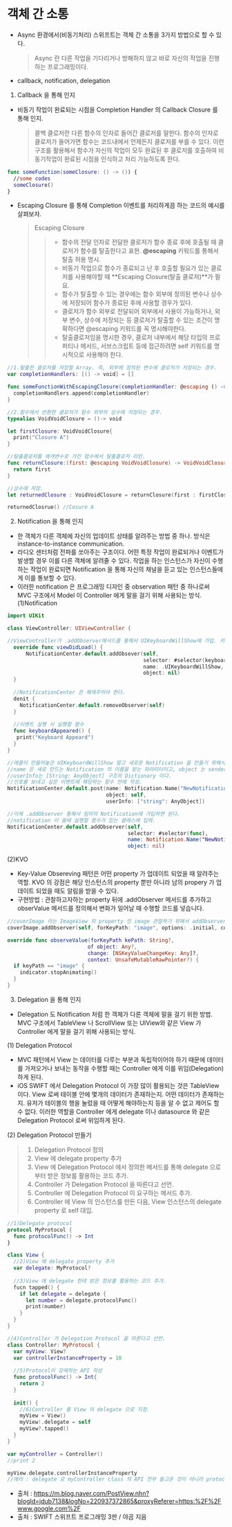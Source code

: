 # 객체 간 소통
- Async 환경에서(비동기처리) 스위프트는 객체 간 소통을 3가지 방법으로 할 수 있다.
  > Async 란 다른 작업을 기다리거나 방해하지 않고 바로 자신의 작업을 진행하는 프로그래밍이다. 
- callback, notification, delegation

1. Callback 을 통해 인지
- 비동기 작업이 완료되는 시점을 Completion Handler 의 Callback Closure 를 통해 인지.
  > 콜백 클로저란 다른 함수의 인자로 들어간 클로저를 말한다. 함수의 인자로 클로저가 들어가면 함수는 코드내에서 언제든지 클로저를 부를 수 있다. 이런 구조를 활용해서 함수가 자신의 작업이 모두 완료된 후 클로저를 호출하여 비동기작업이 완료된 시점을 인식하고 처리 가능하도록 한다.
```swift
func someFunction(someClosure: () -> ()) {
  //some codes
  someClosure()
}
```

- Escaping Closure 를 통해 Completion 이벤트를 처리하게끔 하는 코드의 예시를 살펴보자.
  > Escaping Closure
    >> - 함수의 전달 인자로 전달한 클로저가 함수 종료 후에 호출될 때 클로저가 함수를 탈출한다고 표현. **@escaping** 키워드를 통해서 탈출 허용 명시.
    >> - 비동기 작업으로 함수가 종료되고 난 후 호출할 필요가 있는 클로저를 사용해야할 때 **Escaping Closure(탈출 클로저)**가 필요.
    >> - 함수가 탈출할 수 있는 경우에는 함수 외부에 정의된 변수나 상수에 저장되어 함수가 종료된 후에 사용할 경우가 있다.
    >> - 클로저가 함수 외부로 전달되어 외부에서 사용이 가능하거나, 외부 변수, 상수에 저장되는 등 클로저가 탈출할 수 있는 조건이 명확하다면 @escaping 키워드를 꼭 명시해야한다.
    >> - 탈출클로저임을 명시한 경우, 클로저 내부에서 해당 타입의 프로퍼티나 메서드, 서브스크립트 등에 접근하려면 self 키워드를 명시적으로 사용해야 한다.
```swift
//1.탈출한 클로저를 저장할 Array. 즉, 외부에 정의된 변수에 클로저가 저장되는 경우.
var completionHandlers: [() -> void] = []

func someFunctionWithEscapingClosure(completionHandler: @escaping () -> void) {
  completionHandlers.append(completionHandler)
}

//2.함수에서 반환한 클로저가 함수 외부의 상수에 저장되는 경우.
typealias VoidVoidClosure = ()-> void

let firstClosure: VoidVoidClosure{
  print("Closure A")
}

//탈출클로저를 매개변수로 가진 함수에서 탈출클로저 리턴.
func returnClosure:(first: @escaping VoidVoidClosure) -> VoidVoidClosure{
  return first
}

//상수에 저장.
let returnedClosure : VoidVoidClosure = returnClosure(first : firstClosure)

returnedClosrue() //Cosure A
```

2. Notification 을 통해 인지
- 한 객체가 다른 객체에 자신의 업데이트 상태를 알려주는 방법 중 하나. 방식은 instance-to-instance communication.
- 라디오 센터처럼 전파를 쏘아주는 구조이다. 어떤 특정 작업이 완료되거나 이벤트가 발생할 경우 이를 다른 객체에 알려줄 수 있다. 작업을 하는 인스턴스가 자신이 수행하는 작업이 완료되면 Notification 을 통해 자신의 채널을 듣고 있는 인스턴스들에게 이를 통보할 수 있다.
- 이러한 notification 은 프로그래밍 디자인 중 observation 패턴 중 하나로써 MVC 구조에서 Model 이 Controller 에게 말을 걸기 위해 사용되는 방식.
(1)Notification
```swift
import UIKit

class ViewController: UIViewController {

//ViewController가 .addObserver메서드를 통해서 UIKeyboardWillShow에 가입. 키보드가 나타날때 selector에 등록된 메서드 실행.
  override func viewDidLoad() {
      NotificationCenter.default.addObsever(self,
                                            selector: #selector(keyboardAppeared),
                                            name: .UIKeyboardWillShow,
                                            object: nil)
  }
  
  //NotificationCenter 은 해제주어야 한다.
  denit {
    NotificationCenter.default.removeObserver(self)
  }
  
  //이벤트 실행 시 실행할 함수
  func keyboardAppeared() {
   print("Keyboard Appeard")
  }
}
```
```swift
//애플이 만들어놓은 UIKeyboardWillShow 말고 새로운 Notification 을 만들기 위해서 .post 메서드를 사용.
//name 은 새로 만드는 Notification 의 이름을 받는 파라미터이고, object 는 sender, userInfo 는 가입자에게 보내게 될 정보.
//userInfo는 [String: AnyObject] 구조의 Dictionary 이다.
//신호를 보내고 싶은 이벤트에 해당하는 함수 안에 작성.
NotificationCenter.default.post(name: Notification.Name("NewNotification"),
                                object: self,
                                userInfo: ["string": AnyObject])

//이제 .addObserver 통해서 임의의 Notification에 가입하면 된다.
//notification 이 올때 실행할 함수가 있는 클래스에 입력.
NotificationCenter.default.addObserver(self,
                                       selector: #selector(func),
                                       name: Notification.Name("NewNotification"),
                                       object: nil)
```

(2)KVO
- Key-Value Obsereving 패턴은 어떤 property 가 업데이트 되었을 때 알려주는 역할. KVO 의 강점은 해당 인스턴스의 property 뿐만 아니라 남의 propery 가 업데이트 되었을 때도 알림을 받을 수 있다.
- 구현방법 : 관찰하고자하는 property 뒤에 .addObserver 메서드를 추가하고 obserValue 메서드를 정의해서 변화가 일어날 때 수행할 코드를 넣습니다.
```swift
//coverImage 라는 ImageView 의 property 인 image 관찰하기 위해서 addObserver 수행. 
coverImage.addObserver(self, forKeyPath: "image", options: .initial, context: nil)

override func observeValue(forKeyPath kePath: String?,
                          of object: Any?,
                          change: [NSKeyValueChangeKey: Any]?,
                          context: UnsafeMutableRawPointer?) {
  if keyPath == "image" {
    indicator.stopAnimating()
  }
}
```

3. Delegation 을 통해 인지
- Delegation 도 Notification 처럼 한 객체가 다른 객체에 말을 걸기 위한 방법. MVC 구조에서 TableView 나 ScrollView 또는 UIView와 같은 View 가 Controller 에게 말을 걸기 위해 사용되는 방식.

(1) Delegation Protocol
- MVC 패턴에서 View 는 데이터를 다루는 부분과 독립적이어야 하기 때문에 데이터를 가져오거나 보내는 동작을 수행할 때는 Controller 에게 이를 위임(Delegation) 하게 된다.
- iOS SWIFT 에서 Delegation Protocol 이 가장 많이 활용되는 것은 TableView 이다. View 로써 테이블 안에 몇개의 데이터가 존재하는지. 어떤 데이터가 존재하는지. 유저가 테이블의 행을 눌렀을 때 어떻게 해야하는지 등을 알 수 없고 제어도 할 수 없다. 이러한 역할을 Controller 에게 delegate 이나 datasource 와 같은 Delegation Protocol 로써 위임하게 된다.

(2) Delegation Protocol 만들기
> 1. Delegation Protocol 정의
> 2. View 에 delegate property 추가
> 3. View 에 Delegation Protocol 에서 정의한 메서드를 통해 delegate 으로 부터 받은 정보를 활용하는 코드 추가.
> 4. Controller 가 Delegation Protocol 을 따른다고 선언.
> 5. Controller 에 Delegation Protocol 이 요구하는 메서드 추가.
> 6. Controller 에 View 의 인스턴스를 만든 다음, View 인스턴스의 delegate property 로 self 대입.
```swift
//1)Delegate protocol
protocol MyProtocol {
  func protocolFunc() -> Int
}

class View {
  //2)View 에 delegate property 추가
  var delegate: MyProtocol?
  
  //3)View 에 delegate 한테 받은 정보를 활용하는 코드 추가.
  fucn tapped() {
    if let delegate = delegate {
      let number = delegate.protocolFunc()
      print(number)
    }
  }
}

//4)Controller 가 Delegation Protocol 을 따른다고 선언.
class Controller: MyProtocol {
  var myView: View?
  var controllerInstanceProperty = 10
  
  //5)Protocol이 강제하는 API 작성
  func protocolFunc() -> Int{
    return 2
  }
  
  init() {
    //6)Controller 를 View 의 delegate 으로 지정.
    myView = View()
    myView!.delegate = self
    myView?.tapped()
  }
}

var myController = Controller()
//print 2

myView.delegate.controllerInstanceProperty
//에러 : delegate 로 myController class 의 API 전부 들고온 것이 아니라 protocol 에서 정의한 것만 가져오기 때문.
```


- 출처 : https://m.blog.naver.com/PostView.nhn?blogId=jdub7138&logNo=220937372865&proxyReferer=https:%2F%2Fwww.google.com%2F
- 출처 : SWIFT 스위프트 프로그래밍 3판 / 야곰 지음
